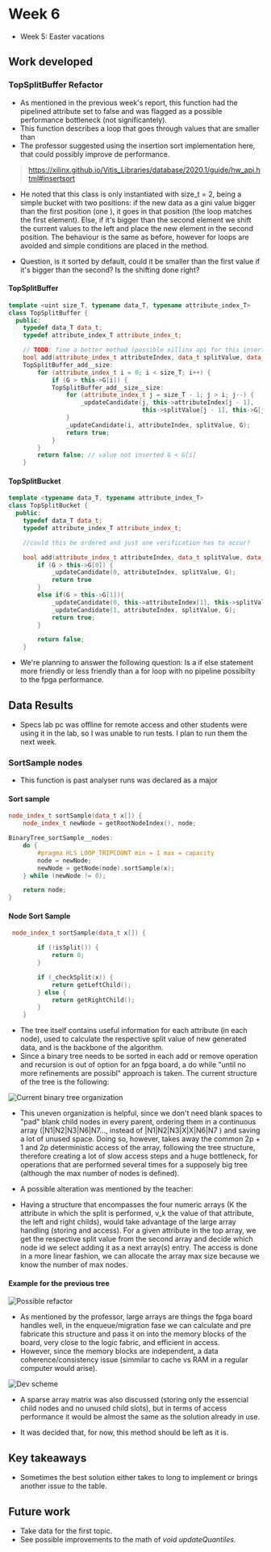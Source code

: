 # Week 6 

- Week 5: Easter vacations


## Work developed 

### TopSplitBuffer Refactor 

- As mentioned in the previous week's report, this function had the pipelined attribute set to false and was flagged as a possible performance bottleneck (not significantely).
- This function describes a loop that goes through values that are smaller than 
- The professor suggested using the insertion sort implementation here, that could possibly improve de performance. 

> https://xilinx.github.io/Vitis_Libraries/database/2020.1/guide/hw_api.html#insertsort

- He noted that this class is only instantiated with size_t = 2, being a simple bucket with two positions: if the new data as a gini value bigger than the first position (one ), it goes in that position (the loop matches the first element). Else, if it's bigger than the second element we shift the current values to the left and place the new element in the second position. The behaviour is the same as before, however for loops are avoided and simple conditions are placed in the method. 

- Question, is it sorted by default, could it be smaller than the first value if it's bigger than the second? Is the shifting done right? 

#### TopSplitBuffer 
```cpp
template <uint size_T, typename data_T, typename attribute_index_T>
class TopSplitBuffer {
  public:
    typedef data_T data_t;
    typedef attribute_index_T attribute_index_t;

    // TODO: fine a better method (possible xillinx api for this insertion sort)
    bool add(attribute_index_t attributeIndex, data_t splitValue, data_t G) {
    TopSplitBuffer_add__size:
        for (attribute_index_t i = 0; i < size_T; i++) {
            if (G > this->G[i]) {
            TopSplitBuffer_add__size__size:
                for (attribute_index_t j = size_T - 1; j > i; j--) {
                    _updateCandidate(j, this->attributeIndex[j - 1],
                                     this->splitValue[j - 1], this->G[j - 1]);
                }
                _updateCandidate(i, attributeIndex, splitValue, G);
                return true;
            }
        }
        return false; // value not inserted G < G[i]
    }
```


#### TopSplitBucket

```cpp
template <typename data_T, typename attribute_index_T>
class TopSplitBucket {
  public:
    typedef data_T data_t;
    typedef attribute_index_T attribute_index_t;

    //could this be ordered and just one verification has to occur?

    bool add(attribute_index_t attributeIndex, data_t splitValue, data_t G) {
        if (G > this->G[0]) {
            _updateCandidate(0, attributeIndex, splitValue, G);
            return true
        }
        else if(G > this->G[1]){
            _updateCandidate(0, this->attributeIndex[1], this->splitValue[1], this->G[1]);
            _updateCandidate(1, attributeIndex, splitValue, G);
            return true;
        }

        return false;
    }
```

- We're planning to answer the following question: Is a if else statement more friendly or less friendly than a for loop with no pipeline possibilty to the fpga performance. 


## Data Results 

- Specs lab pc was offline for remote access and other students were using it in the lab, so I was unable to run tests. I plan to run them the next week.


### SortSample nodes 

- This function is past analyser runs was declared as a major 



#### Sort sample 

```cpp 
node_index_t sortSample(data_t x[]) {
    node_index_t newNode = getRootNodeIndex(), node;

BinaryTree_sortSample__nodes:
    do {
        #pragma HLS LOOP_TRIPCOUNT min = 1 max = capacity
        node = newNode;
        newNode = getNode(node).sortSample(x);
    } while (newNode != 0);

    return node;
}

```

#### Node Sort Sample

```cpp
 node_index_t sortSample(data_t x[]) {

        if (!isSplit()) {
            return 0;
        }

        if (_checkSplit(x)) {
            return getLeftChild();
        } else {
            return getRightChild();
        }
    }
```

- The tree itself contains useful information for each attribute (in each node), used to calculate the respective split value of new generated data, and is the backbone of the algorithm. 
- Since a binary tree needs to be sorted in each add or remove operation and recursion is out of option for an fpga board, a do while "until no more refinements are possibl" approach is taken. The current structure of the tree is the following: 

![Current binary tree organization](/log-reports/week6_files/current_tree_organization.png)

- This uneven organization is helpful, since we don't need blank spaces to "pad" blank child nodes in every parent, ordering them in a continuous array (|N1|N2|N3|N6|N7..., instead of |N1|N2|N3|X|X|N6|N7 ) and saving a lot of unused space. Doing so, however, takes away the common 2p + 1 and 2p deterministic access of the array, following the tree structure, therefore creating a lot of slow access steps and a huge bottleneck, for operations that are performed several times for a supposely big tree (although the max number of nodes is defined). 

- A possible alteration was mentioned by the teacher: 
- Having a structure that encompasses the four numeric arrays (K the attribute in which the split is performed, v_k the value of that attribute, the left and right childs), would take advantage of the large array handling (storing and access). For a given attribute in the top array, we get the respective split value from the second array and decide which node id we select adding it as a next array(s) entry. The access is done in a more linear fashion, we can allocate the array max size because we know the number of max nodes.

#### Example for the previous tree 
![Possible refactor](/log-reports/week6_files/possible_tree_refactor.png)


- As mentioned by the professor, large arrays are things the fpga board handles well, in the enqueue/migration fase we can calculate and pre fabricate this structure and pass it on into the memory blocks of the board, very close to the logic fabric, and efficient in access.
- However, since the memory blocks are independent, a data coherence/consistency issue (simmilar to cache vs RAM in a regular computer would arise). 

![Dev scheme](/log-reports/week6_files/fpgascheme.png)

- A sparse array matrix was also discussed (storing only the essencial child nodes and no unused child slots), but in terms of access performance it would be almost the same as the solution already in use. 

- It was decided that, for now, this method should be left as it is. 


## Key takeaways 

- Sometimes the best solution either takes to long to implement or brings another issue to the table. 


## Future work 

- Take data for the first topic. 
- See possible improvements to the math of _void updateQuantiles._